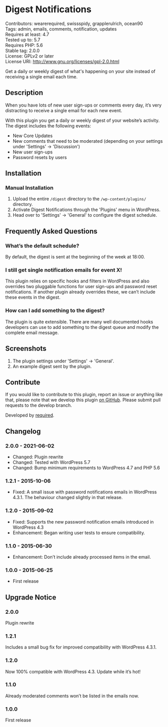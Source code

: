 # Digest Notifications #
Contributors:      wearerequired, swissspidy, grapplerulrich, ocean90  
Tags:              admin, emails, comments, notification, updates  
Requires at least: 4.7  
Tested up to:      5.7  
Requires PHP:      5.6  
Stable tag:        2.0.0  
License:           GPLv2 or later  
License URI:       http://www.gnu.org/licenses/gpl-2.0.html  

Get a daily or weekly digest of what's happening on your site instead of receiving a single email each time.

## Description ##

When you have lots of new user sign-ups or comments every day, it’s very distracting to receive a single email for each new event.

With this plugin you get a daily or weekly digest of your website’s activity. The digest includes the following events:

* New Core Updates
* New comments that need to be moderated (depending on your settings under 'Settings' -> 'Discussion')
* New user sign-ups
* Password resets by users

## Installation ##

### Manual Installation ###

1. Upload the entire `/digest` directory to the `/wp-content/plugins/` directory.
2. Activate Digest Notifications through the 'Plugins' menu in WordPress.
3. Head over to 'Settings' -> 'General' to configure the digest schedule.

## Frequently Asked Questions ##

### What’s the default schedule? ###

By default, the digest is sent at the beginning of the week at 18:00.

### I still get single notification emails for event X! ###

This plugin relies on specific hooks and filters in WordPress and also overrides two pluggable functions for user sign-ups and password reset notifications. If another plugin already overrides these, we can’t include these events in the digest.

### How can I add something to the digest? ###

The plugin is quite extensible. There are many well documented hooks developers can use to add something to the digest queue and modify the complete email message.

## Screenshots ##

1. The plugin settings under 'Settings' -> 'General'.
2. An example digest sent by the plugin.

## Contribute ##

If you would like to contribute to this plugin, report an issue or anything like that, please note that we develop this plugin [on GitHub](https://github.com/wearerequired/digest). Please submit pull requests to the develop branch.

Developed by [required](https://required.com/).

## Changelog ##

### 2.0.0 - 2021-06-02 ###
* Changed: Plugin rewrite
* Changed: Tested with WordPress 5.7
* Changed: Bump minimum requirements to WordPress 4.7 and PHP 5.6

### 1.2.1 - 2015-10-06 ###
* Fixed: A small issue with password notifications emails in WordPress 4.3.1. The behaviour changed slightly in that release.

### 1.2.0 - 2015-09-02 ###
* Fixed: Supports the new password notification emails introduced in WordPress 4.3
* Enhancement: Began writing user tests to ensure compatibility.

### 1.1.0 - 2015-06-30 ###
* Enhancement: Don’t include already processed items in the email.

### 1.0.0 - 2015-06-25 ###
* First release

## Upgrade Notice ##

### 2.0.0 ###
Plugin rewrite

### 1.2.1 ###
Includes a small bug fix for improved compatibility with WordPress 4.3.1.

### 1.2.0 ###
Now 100% compatible with WordPress 4.3. Update while it’s hot!

### 1.1.0 ###
Already moderated comments won’t be listed in the emails now.

### 1.0.0 ###
First release
